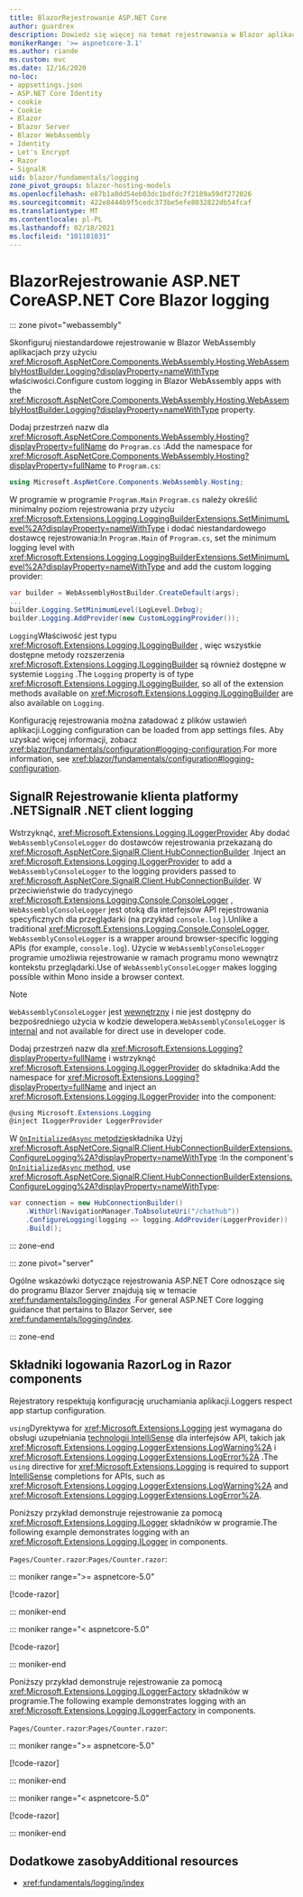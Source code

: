 ```yaml
---
title: BlazorRejestrowanie ASP.NET Core
author: guardrex
description: Dowiedz się więcej na temat rejestrowania w Blazor aplikacjach, w tym konfiguracji poziomu dziennika oraz pisania komunikatów dziennika ze Razor składników.
monikerRange: '>= aspnetcore-3.1'
ms.author: riande
ms.custom: mvc
ms.date: 12/16/2020
no-loc:
- appsettings.json
- ASP.NET Core Identity
- cookie
- Cookie
- Blazor
- Blazor Server
- Blazor WebAssembly
- Identity
- Let's Encrypt
- Razor
- SignalR
uid: blazor/fundamentals/logging
zone_pivot_groups: blazor-hosting-models
ms.openlocfilehash: e87b1a0dd54eb03dc1bdfdc7f2189a59df272026
ms.sourcegitcommit: 422e8444b9f5cedc373be5efe8032822db54fcaf
ms.translationtype: MT
ms.contentlocale: pl-PL
ms.lasthandoff: 02/18/2021
ms.locfileid: "101101031"
---
```

# <a name="aspnet-core-blazor-logging"></a><span data-ttu-id="e9b7a-103">BlazorRejestrowanie ASP.NET Core</span><span class="sxs-lookup"><span data-stu-id="e9b7a-103">ASP.NET Core Blazor logging</span></span>

::: zone pivot="webassembly"

<span data-ttu-id="e9b7a-104">Skonfiguruj niestandardowe rejestrowanie w Blazor WebAssembly aplikacjach przy użyciu <xref:Microsoft.AspNetCore.Components.WebAssembly.Hosting.WebAssemblyHostBuilder.Logging?displayProperty=nameWithType> właściwości.</span><span class="sxs-lookup"><span data-stu-id="e9b7a-104">Configure custom logging in Blazor WebAssembly apps with the <xref:Microsoft.AspNetCore.Components.WebAssembly.Hosting.WebAssemblyHostBuilder.Logging?displayProperty=nameWithType> property.</span></span>

<span data-ttu-id="e9b7a-105">Dodaj przestrzeń nazw dla <xref:Microsoft.AspNetCore.Components.WebAssembly.Hosting?displayProperty=fullName> do `Program.cs` :</span><span class="sxs-lookup"><span data-stu-id="e9b7a-105">Add the namespace for <xref:Microsoft.AspNetCore.Components.WebAssembly.Hosting?displayProperty=fullName> to `Program.cs`:</span></span>

```csharp
using Microsoft.AspNetCore.Components.WebAssembly.Hosting;
```

<span data-ttu-id="e9b7a-106">W programie w programie `Program.Main` `Program.cs` należy określić minimalny poziom rejestrowania przy użyciu <xref:Microsoft.Extensions.Logging.LoggingBuilderExtensions.SetMinimumLevel%2A?displayProperty=nameWithType> i dodać niestandardowego dostawcę rejestrowania:</span><span class="sxs-lookup"><span data-stu-id="e9b7a-106">In `Program.Main` of `Program.cs`, set the minimum logging level with <xref:Microsoft.Extensions.Logging.LoggingBuilderExtensions.SetMinimumLevel%2A?displayProperty=nameWithType> and add the custom logging provider:</span></span>

```csharp
var builder = WebAssemblyHostBuilder.CreateDefault(args);
...
builder.Logging.SetMinimumLevel(LogLevel.Debug);
builder.Logging.AddProvider(new CustomLoggingProvider());
```

<span data-ttu-id="e9b7a-107">`Logging`Właściwość jest typu <xref:Microsoft.Extensions.Logging.ILoggingBuilder> , więc wszystkie dostępne metody rozszerzenia <xref:Microsoft.Extensions.Logging.ILoggingBuilder> są również dostępne w systemie `Logging` .</span><span class="sxs-lookup"><span data-stu-id="e9b7a-107">The `Logging` property is of type <xref:Microsoft.Extensions.Logging.ILoggingBuilder>, so all of the extension methods available on <xref:Microsoft.Extensions.Logging.ILoggingBuilder> are also available on `Logging`.</span></span>

<span data-ttu-id="e9b7a-108">Konfigurację rejestrowania można załadować z plików ustawień aplikacji.</span><span class="sxs-lookup"><span data-stu-id="e9b7a-108">Logging configuration can be loaded from app settings files.</span></span> <span data-ttu-id="e9b7a-109">Aby uzyskać więcej informacji, zobacz <xref:blazor/fundamentals/configuration#logging-configuration>.</span><span class="sxs-lookup"><span data-stu-id="e9b7a-109">For more information, see <xref:blazor/fundamentals/configuration#logging-configuration>.</span></span>

## <a name="signalr-net-client-logging"></a><span data-ttu-id="e9b7a-110">SignalR Rejestrowanie klienta platformy .NET</span><span class="sxs-lookup"><span data-stu-id="e9b7a-110">SignalR .NET client logging</span></span>

<span data-ttu-id="e9b7a-111">Wstrzyknąć, <xref:Microsoft.Extensions.Logging.ILoggerProvider> Aby dodać `WebAssemblyConsoleLogger` do dostawców rejestrowania przekazaną do <xref:Microsoft.AspNetCore.SignalR.Client.HubConnectionBuilder> .</span><span class="sxs-lookup"><span data-stu-id="e9b7a-111">Inject an <xref:Microsoft.Extensions.Logging.ILoggerProvider> to add a `WebAssemblyConsoleLogger` to the logging providers passed to <xref:Microsoft.AspNetCore.SignalR.Client.HubConnectionBuilder>.</span></span> <span data-ttu-id="e9b7a-112">W przeciwieństwie do tradycyjnego <xref:Microsoft.Extensions.Logging.Console.ConsoleLogger> , `WebAssemblyConsoleLogger` jest otoką dla interfejsów API rejestrowania specyficznych dla przeglądarki (na przykład `console.log` ).</span><span class="sxs-lookup"><span data-stu-id="e9b7a-112">Unlike a traditional <xref:Microsoft.Extensions.Logging.Console.ConsoleLogger>, `WebAssemblyConsoleLogger` is a wrapper around browser-specific logging APIs (for example, `console.log`).</span></span> <span data-ttu-id="e9b7a-113">Użycie w `WebAssemblyConsoleLogger` programie umożliwia rejestrowanie w ramach programu mono wewnątrz kontekstu przeglądarki.</span><span class="sxs-lookup"><span data-stu-id="e9b7a-113">Use of `WebAssemblyConsoleLogger` makes logging possible within Mono inside a browser context.</span></span>

> [!NOTE]
> <span data-ttu-id="e9b7a-114">`WebAssemblyConsoleLogger` jest [wewnętrzny](/dotnet/csharp/language-reference/keywords/internal) i nie jest dostępny do bezpośredniego użycia w kodzie dewelopera.</span><span class="sxs-lookup"><span data-stu-id="e9b7a-114">`WebAssemblyConsoleLogger` is [internal](/dotnet/csharp/language-reference/keywords/internal) and not available for direct use in developer code.</span></span>

<span data-ttu-id="e9b7a-115">Dodaj przestrzeń nazw dla <xref:Microsoft.Extensions.Logging?displayProperty=fullName> i wstrzyknąć <xref:Microsoft.Extensions.Logging.ILoggerProvider> do składnika:</span><span class="sxs-lookup"><span data-stu-id="e9b7a-115">Add the namespace for <xref:Microsoft.Extensions.Logging?displayProperty=fullName> and inject an <xref:Microsoft.Extensions.Logging.ILoggerProvider> into the component:</span></span>

```csharp
@using Microsoft.Extensions.Logging
@inject ILoggerProvider LoggerProvider
```

<span data-ttu-id="e9b7a-116">W [ `OnInitializedAsync` metodzie](xref:blazor/components/lifecycle#component-initialization-methods)składnika Użyj <xref:Microsoft.AspNetCore.SignalR.Client.HubConnectionBuilderExtensions.ConfigureLogging%2A?displayProperty=nameWithType> :</span><span class="sxs-lookup"><span data-stu-id="e9b7a-116">In the component's [`OnInitializedAsync` method](xref:blazor/components/lifecycle#component-initialization-methods), use <xref:Microsoft.AspNetCore.SignalR.Client.HubConnectionBuilderExtensions.ConfigureLogging%2A?displayProperty=nameWithType>:</span></span>

```csharp
var connection = new HubConnectionBuilder()
    .WithUrl(NavigationManager.ToAbsoluteUri("/chathub"))
    .ConfigureLogging(logging => logging.AddProvider(LoggerProvider))
    .Build();
```

::: zone-end

::: zone pivot="server"

<span data-ttu-id="e9b7a-117">Ogólne wskazówki dotyczące rejestrowania ASP.NET Core odnoszące się do programu Blazor Server znajdują się w temacie <xref:fundamentals/logging/index> .</span><span class="sxs-lookup"><span data-stu-id="e9b7a-117">For general ASP.NET Core logging guidance that pertains to Blazor Server, see <xref:fundamentals/logging/index>.</span></span>

::: zone-end

## <a name="log-in-razor-components"></a><span data-ttu-id="e9b7a-118">Składniki logowania Razor</span><span class="sxs-lookup"><span data-stu-id="e9b7a-118">Log in Razor components</span></span>

<span data-ttu-id="e9b7a-119">Rejestratory respektują konfigurację uruchamiania aplikacji.</span><span class="sxs-lookup"><span data-stu-id="e9b7a-119">Loggers respect app startup configuration.</span></span>

<span data-ttu-id="e9b7a-120">`using`Dyrektywa for <xref:Microsoft.Extensions.Logging> jest wymagana do obsługi uzupełniania [technologii IntelliSense](/visualstudio/ide/using-intellisense) dla interfejsów API, takich jak <xref:Microsoft.Extensions.Logging.LoggerExtensions.LogWarning%2A> i <xref:Microsoft.Extensions.Logging.LoggerExtensions.LogError%2A> .</span><span class="sxs-lookup"><span data-stu-id="e9b7a-120">The `using` directive for <xref:Microsoft.Extensions.Logging> is required to support [IntelliSense](/visualstudio/ide/using-intellisense) completions for APIs, such as <xref:Microsoft.Extensions.Logging.LoggerExtensions.LogWarning%2A> and <xref:Microsoft.Extensions.Logging.LoggerExtensions.LogError%2A>.</span></span>

<span data-ttu-id="e9b7a-121">Poniższy przykład demonstruje rejestrowanie za pomocą <xref:Microsoft.Extensions.Logging.ILogger> składników w programie.</span><span class="sxs-lookup"><span data-stu-id="e9b7a-121">The following example demonstrates logging with an <xref:Microsoft.Extensions.Logging.ILogger> in components.</span></span>

<span data-ttu-id="e9b7a-122">`Pages/Counter.razor`:</span><span class="sxs-lookup"><span data-stu-id="e9b7a-122">`Pages/Counter.razor`:</span></span>

::: moniker range=">= aspnetcore-5.0"

[!code-razor[](~/blazor/common/samples/5.x/BlazorSample_WebAssembly/Pages/logging/Counter1.razor?highlight=3,16)]

::: moniker-end

::: moniker range="< aspnetcore-5.0"

[!code-razor[](~/blazor/common/samples/3.x/BlazorSample_WebAssembly/Pages/logging/Counter1.razor?highlight=3,16)]

::: moniker-end

<span data-ttu-id="e9b7a-123">Poniższy przykład demonstruje rejestrowanie za pomocą <xref:Microsoft.Extensions.Logging.ILoggerFactory> składników w programie.</span><span class="sxs-lookup"><span data-stu-id="e9b7a-123">The following example demonstrates logging with an <xref:Microsoft.Extensions.Logging.ILoggerFactory> in components.</span></span>

<span data-ttu-id="e9b7a-124">`Pages/Counter.razor`:</span><span class="sxs-lookup"><span data-stu-id="e9b7a-124">`Pages/Counter.razor`:</span></span>

::: moniker range=">= aspnetcore-5.0"

[!code-razor[](~/blazor/common/samples/5.x/BlazorSample_WebAssembly/Pages/logging/Counter2.razor?highlight=3,16-17)]

::: moniker-end

::: moniker range="< aspnetcore-5.0"

[!code-razor[](~/blazor/common/samples/3.x/BlazorSample_WebAssembly/Pages/logging/Counter2.razor?highlight=3,16-17)]

::: moniker-end

## <a name="additional-resources"></a><span data-ttu-id="e9b7a-125">Dodatkowe zasoby</span><span class="sxs-lookup"><span data-stu-id="e9b7a-125">Additional resources</span></span>

* <xref:fundamentals/logging/index>

